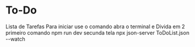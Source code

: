 # To-Do
 Lista de Tarefas 
 Para iniciar use o comando
 abra o terminal e Divida em 2
 primeiro comando npm run dev
 secunda tela npx json-server ToDoList.json --watch